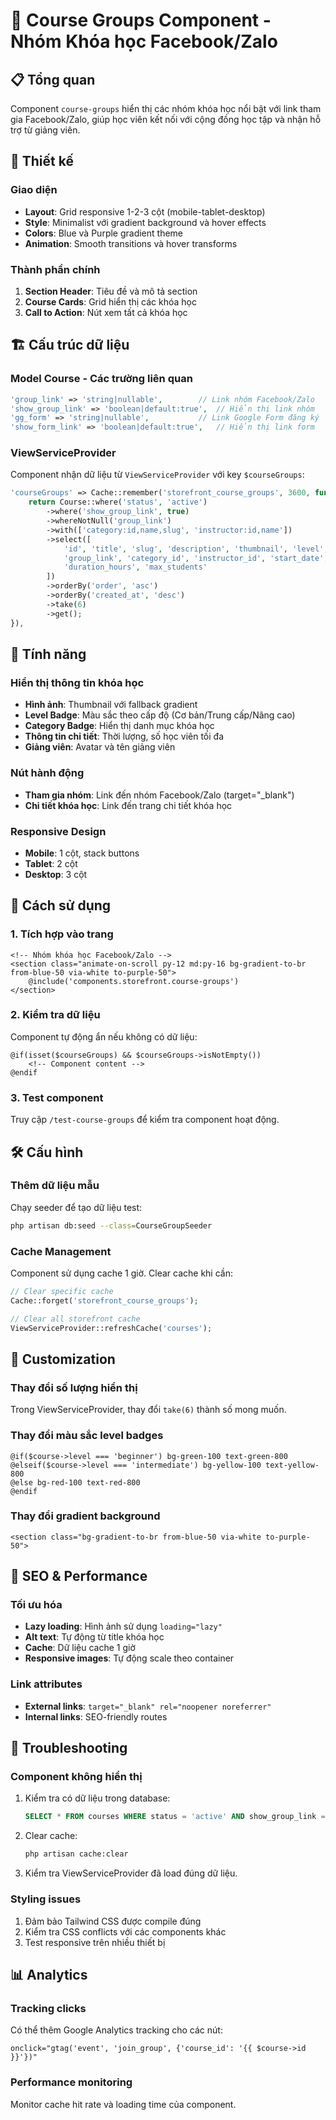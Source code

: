 # 🎯 Course Groups Component - Nhóm Khóa học Facebook/Zalo

## 📋 Tổng quan

Component `course-groups` hiển thị các nhóm khóa học nổi bật với link tham gia Facebook/Zalo, giúp học viên kết nối với cộng đồng học tập và nhận hỗ trợ từ giảng viên.

## 🎨 Thiết kế

### Giao diện
- **Layout**: Grid responsive 1-2-3 cột (mobile-tablet-desktop)
- **Style**: Minimalist với gradient background và hover effects
- **Colors**: Blue và Purple gradient theme
- **Animation**: Smooth transitions và hover transforms

### Thành phần chính
1. **Section Header**: Tiêu đề và mô tả section
2. **Course Cards**: Grid hiển thị các khóa học
3. **Call to Action**: Nút xem tất cả khóa học

## 🏗️ Cấu trúc dữ liệu

### Model Course - Các trường liên quan
```php
'group_link' => 'string|nullable',        // Link nhóm Facebook/Zalo
'show_group_link' => 'boolean|default:true',  // Hiển thị link nhóm
'gg_form' => 'string|nullable',           // Link Google Form đăng ký
'show_form_link' => 'boolean|default:true',   // Hiển thị link form
```

### ViewServiceProvider
Component nhận dữ liệu từ `ViewServiceProvider` với key `$courseGroups`:

```php
'courseGroups' => Cache::remember('storefront_course_groups', 3600, function () {
    return Course::where('status', 'active')
        ->where('show_group_link', true)
        ->whereNotNull('group_link')
        ->with(['category:id,name,slug', 'instructor:id,name'])
        ->select([
            'id', 'title', 'slug', 'description', 'thumbnail', 'level',
            'group_link', 'category_id', 'instructor_id', 'start_date',
            'duration_hours', 'max_students'
        ])
        ->orderBy('order', 'asc')
        ->orderBy('created_at', 'desc')
        ->take(6)
        ->get();
}),
```

## 🎯 Tính năng

### Hiển thị thông tin khóa học
- **Hình ảnh**: Thumbnail với fallback gradient
- **Level Badge**: Màu sắc theo cấp độ (Cơ bản/Trung cấp/Nâng cao)
- **Category Badge**: Hiển thị danh mục khóa học
- **Thông tin chi tiết**: Thời lượng, số học viên tối đa
- **Giảng viên**: Avatar và tên giảng viên

### Nút hành động
- **Tham gia nhóm**: Link đến nhóm Facebook/Zalo (target="_blank")
- **Chi tiết khóa học**: Link đến trang chi tiết khóa học

### Responsive Design
- **Mobile**: 1 cột, stack buttons
- **Tablet**: 2 cột
- **Desktop**: 3 cột

## 🚀 Cách sử dụng

### 1. Tích hợp vào trang
```blade
<!-- Nhóm khóa học Facebook/Zalo -->
<section class="animate-on-scroll py-12 md:py-16 bg-gradient-to-br from-blue-50 via-white to-purple-50">
    @include('components.storefront.course-groups')
</section>
```

### 2. Kiểm tra dữ liệu
Component tự động ẩn nếu không có dữ liệu:
```blade
@if(isset($courseGroups) && $courseGroups->isNotEmpty())
    <!-- Component content -->
@endif
```

### 3. Test component
Truy cập `/test-course-groups` để kiểm tra component hoạt động.

## 🛠️ Cấu hình

### Thêm dữ liệu mẫu
Chạy seeder để tạo dữ liệu test:
```bash
php artisan db:seed --class=CourseGroupSeeder
```

### Cache Management
Component sử dụng cache 1 giờ. Clear cache khi cần:
```php
// Clear specific cache
Cache::forget('storefront_course_groups');

// Clear all storefront cache
ViewServiceProvider::refreshCache('courses');
```

## 🎨 Customization

### Thay đổi số lượng hiển thị
Trong ViewServiceProvider, thay đổi `take(6)` thành số mong muốn.

### Thay đổi màu sắc level badges
```blade
@if($course->level === 'beginner') bg-green-100 text-green-800
@elseif($course->level === 'intermediate') bg-yellow-100 text-yellow-800
@else bg-red-100 text-red-800
@endif
```

### Thay đổi gradient background
```blade
<section class="bg-gradient-to-br from-blue-50 via-white to-purple-50">
```

## 📱 SEO & Performance

### Tối ưu hóa
- **Lazy loading**: Hình ảnh sử dụng `loading="lazy"`
- **Alt text**: Tự động từ title khóa học
- **Cache**: Dữ liệu cache 1 giờ
- **Responsive images**: Tự động scale theo container

### Link attributes
- **External links**: `target="_blank" rel="noopener noreferrer"`
- **Internal links**: SEO-friendly routes

## 🔧 Troubleshooting

### Component không hiển thị
1. Kiểm tra có dữ liệu trong database:
   ```sql
   SELECT * FROM courses WHERE status = 'active' AND show_group_link = 1 AND group_link IS NOT NULL;
   ```

2. Clear cache:
   ```bash
   php artisan cache:clear
   ```

3. Kiểm tra ViewServiceProvider đã load đúng dữ liệu.

### Styling issues
1. Đảm bảo Tailwind CSS được compile đúng
2. Kiểm tra CSS conflicts với các components khác
3. Test responsive trên nhiều thiết bị

## 📊 Analytics

### Tracking clicks
Có thể thêm Google Analytics tracking cho các nút:
```blade
onclick="gtag('event', 'join_group', {'course_id': '{{ $course->id }}'})"
```

### Performance monitoring
Monitor cache hit rate và loading time của component.
